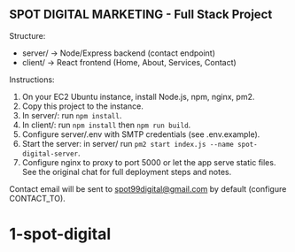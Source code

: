 SPOT DIGITAL MARKETING - Full Stack Project
------------------------------------------

Structure:
- server/    -> Node/Express backend (contact endpoint)
- client/    -> React frontend (Home, About, Services, Contact)

Instructions:
1. On your EC2 Ubuntu instance, install Node.js, npm, nginx, pm2.
2. Copy this project to the instance.
3. In server/: run `npm install`.
4. In client/: run `npm install` then `npm run build`.
5. Configure server/.env with SMTP credentials (see .env.example).
6. Start the server: in server/ run `pm2 start index.js --name spot-digital-server`.
7. Configure nginx to proxy to port 5000 or let the app serve static files.
See the original chat for full deployment steps and notes.

Contact email will be sent to spot99digital@gmail.com by default (configure CONTACT_TO).
# 1-spot-digital
